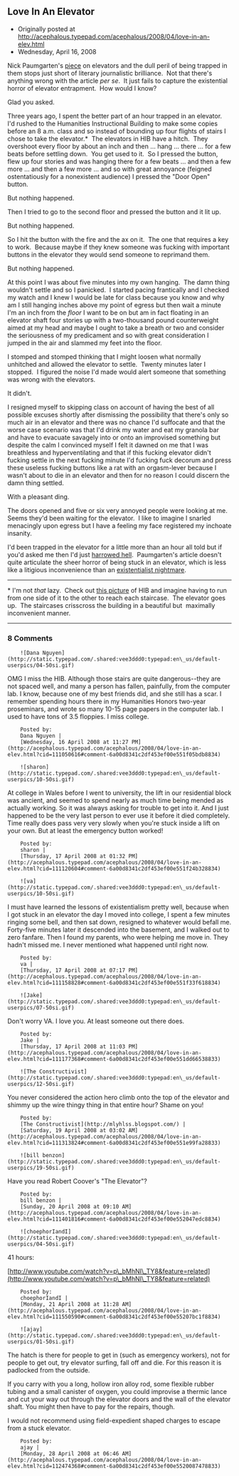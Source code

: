 ## Love In An Elevator

 * Originally posted at http://acephalous.typepad.com/acephalous/2008/04/love-in-an-elev.html
 * Wednesday, April 16, 2008



Nick Paumgarten's [piece](http://www.newyorker.com/reporting/2008/04/21/080421fa\_fact\_paumgarten) on elevators and the dull peril of being trapped in them stops just short of literary journalistic brilliance.  Not that there's anything wrong with the article _per se_.  It just fails to capture the existential horror of elevator entrapment.  How would I know? 

Glad you asked.  

Three years ago, I spent the better part of an hour trapped in an elevator.  I'd rushed to the Humanities Instructional Building to make some copies before an 8 a.m. class and so instead of bounding up four flights of stairs I chose to take the elevator.\*  The elevators in HIB have a hitch.  They overshoot every floor by about an inch and then ... hang ... there ... for a few beats before settling down.  You get used to it.  So I pressed the button, flew up four stories and was hanging there for a few beats ... and then a few more ... and then a few more ... and so with great annoyance (feigned ostentatiously for a nonexistent audience) I pressed the "Door Open" button.

But nothing happened.

Then I tried to go to the second floor and pressed the button and it lit up.

But nothing happened.

So I hit the button with the fire and the ax on it.  The one that requires a key to work.  Because maybe if they knew someone was fucking with important buttons in the elevator they would send someone to reprimand them.  

But nothing happened.  

At this point I was about five minutes into my own hanging.  The damn thing wouldn't settle and so I panicked.  I started pacing frantically and I checked my watch and I knew I would be late for class because you know and why am I still hanging inches above my point of egress but then wait a minute I'm an inch from the _floor_ I want to be on but am in fact floating in an elevator shaft four stories up with a two-thousand pound counterweight aimed at my head and maybe I ought to take a breath or two and consider the seriousness of my predicament and so with great consideration I jumped in the air and slammed my feet into the floor. 

I stomped and stomped thinking that I might loosen what normally unhitched and allowed the elevator to settle.  Twenty minutes later I stopped.  I figured the noise I'd made would alert someone that something was wrong with the elevators.  

It didn't.  

I resigned myself to skipping class on account of having the best of all possible excuses shortly after dismissing the possibility that there's only so much air in an elevator and there was no chance I'd suffocate and that the worse case scenario was that I'd drink my water and eat my granola bar and have to evacuate savagely into or onto an improvised something but despite the calm I convinced myself I felt it dawned on me that I was breathless and hyperventilating and that if this fucking elevator didn't fucking settle in the next fucking minute I'd fucking fuck decorum and press these useless fucking buttons like a rat with an orgasm-lever because I wasn't about to die in an elevator and then for no reason I could discern the damn thing settled.

With a pleasant ding.  

The doors opened and five or six very annoyed people were looking at me.  Seems they'd been waiting for the elevator.  I like to imagine I snarled menacingly upon egress but I have a feeling my face registered my inchoate insanity.  

I'd been trapped in the elevator for a little more than an hour all told but if you'd asked me then I'd just [harrowed hell](http://en.wikipedia.org/wiki/Harrowing\_of\_Hell).  Paumgarten's article doesn't quite articulate the sheer horror of being stuck in an elevator, which is less like a litigious inconvenience than an [existentialist nightmare](http://books.google.com/books?hl=en&id=QYhjF19zobIC&dq=%!n(MISSING)o+exit&printsec=frontcover&source=web&ots=Wrk49oSkJV&sig=gBGtI9reJdcKEFc\_y6JU2yF9PWM).

* * *

\*
I'm not _that_ lazy.  Check out [this picture](http://maps.google.com/maps?q=http://bbs.keyhole.com/ubb/download.php?Number=282938&t=k&om=1)
of HIB and imagine having to run from one side of it to the other to
reach each staircase.  The elevator goes up.  The staircases crisscross
the building in a beautiful but  maximally inconvenient manner.

		

* * *

### 8 Comments 

		

                
[]()

	

		![Dana Nguyen](http://static.typepad.com/.shared:vee3ddd0:typepad:en\_us/default-userpics/04-50si.gif)
	

	

		

OMG I miss the HIB.  Although those stairs are quite dangerous--they are not spaced well, and many a person has fallen, painfully, from the computer lab.  I know, because one of my best friends did, and she still has a scar.  I remember spending hours there in my Humanities Honors two-year proseminars, and wrote so many 10-15 page papers in the computer lab.  I used to have tons of 3.5 floppies.  I miss college.

	

		Posted by:
		Dana Nguyen |
		[Wednesday, 16 April 2008 at 11:27 PM](http://acephalous.typepad.com/acephalous/2008/04/love-in-an-elev.html?cid=111050616#comment-6a00d8341c2df453ef00e551f05bdb8834)

[]()

	

		![sharon](http://static.typepad.com/.shared:vee3ddd0:typepad:en\_us/default-userpics/10-50si.gif)
	

	

		

At college in Wales before I went to university, the lift in our residential block was ancient, and seemed to spend nearly as much time being mended as actually working. So it was always asking for trouble to get into it. And I just happened to be the very last person to ever use it before it died completely. Time really does pass very very slowly when you're stuck inside a lift on your own. But at least the emergency button worked!

	

		Posted by:
		sharon |
		[Thursday, 17 April 2008 at 01:32 PM](http://acephalous.typepad.com/acephalous/2008/04/love-in-an-elev.html?cid=111120604#comment-6a00d8341c2df453ef00e551f24b328834)

[]()

	

		![va](http://static.typepad.com/.shared:vee3ddd0:typepad:en\_us/default-userpics/10-50si.gif)
	

	

		

I must have learned the lessons of existentialism pretty well, because when I got stuck in an elevator the day I moved into college, I spent a few minutes ringing some bell, and then sat down, resigned to whatever would befall me. Forty-five minutes later it descended into the basement, and I walked out to zero fanfare. Then I found my parents, who were helping me move in. They hadn't missed me. I never mentioned what happened until right now.

	

		Posted by:
		va |
		[Thursday, 17 April 2008 at 07:17 PM](http://acephalous.typepad.com/acephalous/2008/04/love-in-an-elev.html?cid=111158828#comment-6a00d8341c2df453ef00e551f33f618834)

[]()

	

		![Jake](http://static.typepad.com/.shared:vee3ddd0:typepad:en\_us/default-userpics/07-50si.gif)
	

	

		

Don't worry VA. I love you. At least someone out there does.

	

		Posted by:
		Jake |
		[Thursday, 17 April 2008 at 11:03 PM](http://acephalous.typepad.com/acephalous/2008/04/love-in-an-elev.html?cid=111177368#comment-6a00d8341c2df453ef00e551dd66538833)

[]()

	

		![The Constructivist](http://static.typepad.com/.shared:vee3ddd0:typepad:en\_us/default-userpics/12-50si.gif)
	

	

		

You never considered the action hero climb onto the top of the elevator and shimmy up the wire thingy thing in that entire hour?  Shame on you!

	

		Posted by:
		[The Constructivist](http://mlyhlss.blogspot.com/) |
		[Saturday, 19 April 2008 at 03:02 AM](http://acephalous.typepad.com/acephalous/2008/04/love-in-an-elev.html?cid=111313824#comment-6a00d8341c2df453ef00e551e99fa28833)

[]()

	

		![bill benzon](http://static.typepad.com/.shared:vee3ddd0:typepad:en\_us/default-userpics/19-50si.gif)
	

	

		

Have you read Robert Coover's "The Elevator"?

	

		Posted by:
		bill benzon |
		[Sunday, 20 April 2008 at 09:10 AM](http://acephalous.typepad.com/acephalous/2008/04/love-in-an-elev.html?cid=111401816#comment-6a00d8341c2df453ef00e552047edc8834)

[]()

	

		![choephorIandI](http://static.typepad.com/.shared:vee3ddd0:typepad:en\_us/default-userpics/04-50si.gif)
	

	

		

41 hours:  

[http://www.youtube.com/watch?v=p\_bMhNI\_TY8&feature=related](http://www.youtube.com/watch?v=p\_bMhNI\_TY8&feature=related)

	

		Posted by:
		choephorIandI |
		[Monday, 21 April 2008 at 11:28 AM](http://acephalous.typepad.com/acephalous/2008/04/love-in-an-elev.html?cid=111550590#comment-6a00d8341c2df453ef00e55207bc1f8834)

[]()

	

		![ajay](http://static.typepad.com/.shared:vee3ddd0:typepad:en\_us/default-userpics/01-50si.gif)
	

	

		

The hatch is there for people to get in (such as emergency workers), not for people to get out, try elevator surfing, fall off and die. For this reason it is padlocked from the outside. 

If you carry with you a long, hollow iron alloy rod, some flexible rubber tubing and a small canister of oxygen, you could improvise a thermic lance and cut your way out through the elevator doors and the wall of the elevator shaft. You might then have to pay for the repairs, though.  

I would not recommend using field-expedient shaped charges to escape from a stuck elevator.

	

		Posted by:
		ajay |
		[Monday, 28 April 2008 at 06:46 AM](http://acephalous.typepad.com/acephalous/2008/04/love-in-an-elev.html?cid=112474368#comment-6a00d8341c2df453ef00e5520087478833)

		

        